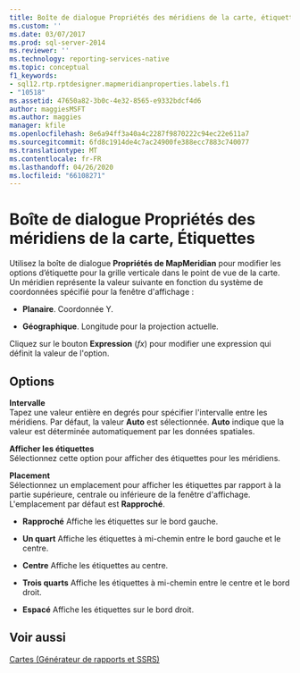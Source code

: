```yaml
---
title: Boîte de dialogue Propriétés des méridiens de la carte, étiquettes | Microsoft Docs
ms.custom: ''
ms.date: 03/07/2017
ms.prod: sql-server-2014
ms.reviewer: ''
ms.technology: reporting-services-native
ms.topic: conceptual
f1_keywords:
- sql12.rtp.rptdesigner.mapmeridianproperties.labels.f1
- "10518"
ms.assetid: 47650a82-3b0c-4e32-8565-e9332bdcf4d6
author: maggiesMSFT
ms.author: maggies
manager: kfile
ms.openlocfilehash: 8e6a94ff3a40a4c2287f9870222c94ec22e611a7
ms.sourcegitcommit: 6fd8c1914de4c7ac24900fe388ecc7883c740077
ms.translationtype: MT
ms.contentlocale: fr-FR
ms.lasthandoff: 04/26/2020
ms.locfileid: "66108271"
---
```

# <a name="map-meridian-properties-dialog-box-labels"></a>Boîte de dialogue Propriétés des méridiens de la carte, Étiquettes
  Utilisez la boîte de dialogue **Propriétés de MapMeridian** pour modifier les options d’étiquette pour la grille verticale dans le point de vue de la carte. Un méridien représente la valeur suivante en fonction du système de coordonnées spécifié pour la fenêtre d'affichage :  
  
-   **Planaire**. Coordonnée Y.  
  
-   **Géographique**. Longitude pour la projection actuelle.  
  
 Cliquez sur le bouton **Expression** (*fx*) pour modifier une expression qui définit la valeur de l'option.  
  
## <a name="options"></a>Options  
 **Intervalle**  
 Tapez une valeur entière en degrés pour spécifier l'intervalle entre les méridiens. Par défaut, la valeur **Auto** est sélectionnée. **Auto** indique que la valeur est déterminée automatiquement par les données spatiales.  
  
 **Afficher les étiquettes**  
 Sélectionnez cette option pour afficher des étiquettes pour les méridiens.  
  
 **Placement**  
 Sélectionnez un emplacement pour afficher les étiquettes par rapport à la partie supérieure, centrale ou inférieure de la fenêtre d'affichage. L'emplacement par défaut est **Rapproché**.  
  
-   **Rapproché** Affiche les étiquettes sur le bord gauche.  
  
-   **Un quart** Affiche les étiquettes à mi-chemin entre le bord gauche et le centre.  
  
-   **Centre** Affiche les étiquettes au centre.  
  
-   **Trois quarts** Affiche les étiquettes à mi-chemin entre le centre et le bord droit.  
  
-   **Espacé** Affiche les étiquettes sur le bord droit.  
  
## <a name="see-also"></a>Voir aussi  
 [Cartes &#40;Générateur de rapports et SSRS&#41;](report-design/maps-report-builder-and-ssrs.md)  
  
  

